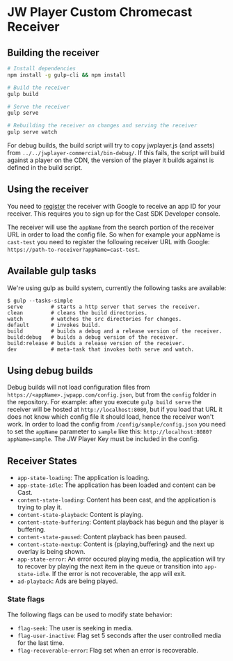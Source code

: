 # JW Player Custom Chromecast Receiver

## Building the receiver

```bash
# Install dependencies
npm install -g gulp-cli && npm install

# Build the receiver
gulp build

# Serve the receiver
gulp serve

# Rebuilding the receiver on changes and serving the receiver
gulp serve watch
```

For debug builds, the build script will try to copy jwplayer.js (and assets) from `../../jwplayer-commercial/bin-debug/`.
If this fails, the script will build against a player on the CDN, the version of the player it builds against is defined in the build script.

## Using the receiver

You need to [register](https://developers.google.com/cast/docs/registration) the receiver with Google to receive an app ID for your receiver.
This requires you to sign up for the Cast SDK Developer console. 

The receiver will use the `appName` from the search portion of the receiver URL in order to load the config file.
So when for example your appName is `cast-test` you need to register the following receiver URL with Google: `https://path-to-receiver?appName=cast-test`.

## Available gulp tasks

We're using gulp as build system, currently the following tasks are available:

```code
$ gulp --tasks-simple
serve         # starts a http server that serves the receiver.
clean         # cleans the build directories.
watch         # watches the src directories for changes.
default       # invokes build.
build         # builds a debug and a release version of the receiver.
build:debug   # builds a debug version of the receiver.
build:release # builds a release version of the receiver.
dev           # meta-task that invokes both serve and watch.
```

## Using debug builds

Debug builds will not load configuration files from `https://<appName>.jwpapp.com/config.json`, but from the `config` folder in the repository.
For example: after you execute `gulp build serve` the receiver will be hosted at `http://localhost:8080`, but if you load that URL it does not know which config file it should load, hence the receiver won't work. In order to load the config from `/config/sample/config.json` you need to set the `appName` parameter to `sample` like this: `http://localhost:8080?appName=sample`. The JW Player Key must be included in the config.

## Receiver States

- `app-state-loading`: The application is loading.
- `app-state-idle`: The application has been loaded and content can be Cast.
- `content-state-loading`: Content has been cast, and the application is trying to play it.
- `content-state-playback`: Content is playing.
- `content-state-buffering`: Content playback has begun and the player is buffering.
- `content-state-paused`: Content playback has been paused.
- `content-state-nextup`: Content is {playing,buffering} and the next up overlay is being shown.
- `app-state-error`: An error occured playing media, the application will try to recover by playing the next item in the queue or transition into `app-state-idle`. If the error is not recoverable, the app will exit.
- `ad-playback`: Ads are being played.

### State flags

The following flags can be used to modify state behavior:

- `flag-seek`: The user is seeking in media.
- `flag-user-inactive`: Flag set 5 seconds after the user controlled media for the last time.
- `flag-recoverable-error`: Flag set when an error is recoverable.
